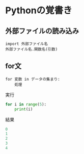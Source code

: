 # Pythonの覚書き

## 外部ファイルの読み込み

```
import 外部ファイル名
外部ファイル名.関数名(引数)
```

## for文

```
for 変数 in データの集まり:
    処理
```

実行
```python
for i in range(5):
    print(i)
```

結果
```python
0
1
2
3
4
```

## 
